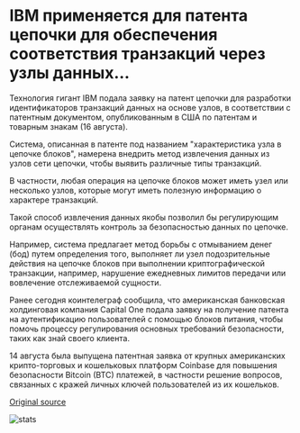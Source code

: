 # IBM применяется для патента цепочки для обеспечения соответствия транзакций через узлы данных...

Технология гигант IBM подала заявку на патент цепочки для разработки идентификаторов транзакций данных на основе узлов, в соответствии с патентным документом, опубликованным в США по патентам и товарным знакам (16 августа).

Система, описанная в патенте под названием "характеристика узла в цепочке блоков", намерена внедрить метод извлечения данных из узлов сети цепочки, чтобы выявить различные типы транзакций.

В частности, любая операция на цепочке блоков может иметь узел или несколько узлов, которые могут иметь полезную информацию о характере транзакций.

Такой способ извлечения данных якобы позволил бы регулирующим органам осуществлять контроль за безопасностью данных по цепочке.

Например, система предлагает метод борьбы с отмыванием денег (бод) путем определения того, выполняет ли узел подозрительные действия на цепочке блоков при выполнении криптографической транзакции, например, нарушение ежедневных лимитов передачи или вовлечение отслеживаемой сущности.

Ранее сегодня коинтелеграф сообщила, что американская банковская холдинговая компания Capital One подала заявку на получение патента на аутентификацию пользователей с помощью блоков питания, чтобы помочь процессу регулирования основных требований безопасности, таких как знай своего клиента.

14 августа была выпущена патентная заявка от крупных американских крипто-торговых и кошельковых платформ Coinbase для повышения безопасности Bitcoin (BTC) платежей, в частности решение вопросов, связанных с кражей личных ключей пользователей из их кошельков.

[Original source](https://cointelegraph.com/news/ibm-applies-for-blockchain-patent-to-ensure-transaction-compliance-via-nodes-data)

![stats](https://c.statcounter.com/11760860/0/a89fa40b/1/ "stats")